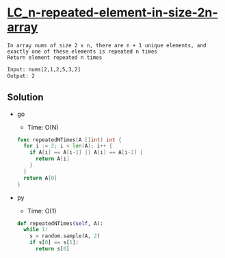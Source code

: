 # [LC_n-repeated-element-in-size-2n-array](https://leetcode.com/problems/n-repeated-element-in-size-2n-array)

```en
In array nums of size 2 x n, there are n + 1 unique elements, and exactly one of these elements is repeated n times
Return element repeated n times
```

```txt
Input: nums[2,1,2,5,3,2]
Output: 2
```

## Solution

* go
  * Time: O(N)

  ```go
  func repeatedNTimes(A []int) int {
    for i := 2; i < len(A); i++ {
      if A[i] == A[i-1] || A[i] == A[i-2] {
        return A[i]
      }
    }
    return A[0]
  }
  ```

* py
  * Time: O(1)

  ```py
  def repeatedNTimes(self, A):
    while 1:
      s = random.sample(A, 2)
      if s[0] == s[1]:
        return s[0]
  ```
